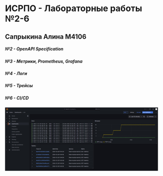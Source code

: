 # ИСРПО - Лабораторные работы №2-6
## Сапрыкина Алина М4106 
##### №2 - OpenAPI Specification
##### №3 - Метрики, Prometheus, Grafana
##### №4 - Логи
##### №5 - Трейсы
##### №6 - CI/CD

![img.png](img.png)